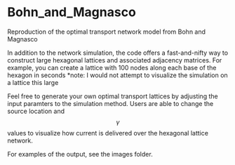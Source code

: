 # Bohn_and_Magnasco
Reproduction of the optimal transport network model from Bohn and Magnasco

In addition to the network simulation, the code offers a fast-and-nifty way to construct large 
hexagonal lattices and associated adjacency matrices. For example, you can create a lattice with 100 nodes along each 
base of the hexagon in seconds *note: I would not attempt to visualize the simulation on a lattice this large 

Feel free to generate your own optimal transport lattices by adjusting the input paramters to the simulation method.
Users are able to change the source location and $$\gamma$$ values to visualize how current is delivered over the hexagonal
lattice network.

For examples of the output, see the images  folder.
